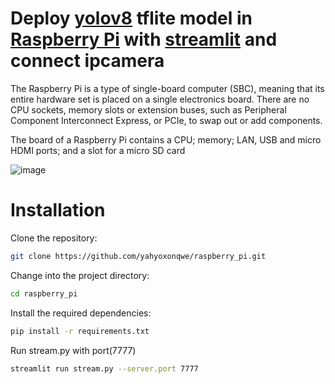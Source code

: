 # Deploy [yolov8](https://github.com/ultralytics/ultralytics) tflite model in [Raspberry Pi](https://www.raspberrypi.com) with [streamlit](https://github.com/streamlit/streamlit) and connect  ipcamera
The Raspberry Pi is a type of single-board computer (SBC), meaning that its entire hardware set is placed on a single electronics board. There are no CPU sockets, memory slots or extension buses, such as Peripheral Component Interconnect Express, or PCIe, to swap out or add components.

The board of a Raspberry Pi contains a CPU; memory; LAN, USB and micro HDMI ports; and a slot for a micro SD card

![image](https://assets.raspberrypi.com/static/raspberry-pi-4-labelled-f5e5dcdf6a34223235f83261fa42d1e8.png)

# Installation
Clone the repository:
``` bash
git clone https://github.com/yahyoxonqwe/raspberry_pi.git
```
Change into the project directory:
``` bash
cd raspberry_pi
```
Install the required dependencies:
``` bash
pip install -r requirements.txt
```
Run stream.py with port(7777)
``` bash
streamlit run stream.py --server.port 7777
```
